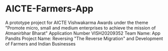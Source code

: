 # AICTE-Farmers-App
A prototype project for AICTE Vishwakarma Awards under the theme "Promote micro, small and medium enterprises to achieve the mission of Atmanirbhar Bharat"
Application Number VISH20209352
Team Name: App Pandits
Project Name: Reversing "The Reverse Migration" and Development of Farmers and Indian Businesses
